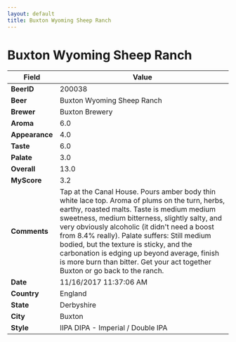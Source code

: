 ```yaml
---
layout: default
title: Buxton Wyoming Sheep Ranch
---
```


# Buxton Wyoming Sheep Ranch

| Field         | Value     |
|---------------|-----------|
| **BeerID** | 200038 |
| **Beer** | Buxton Wyoming Sheep Ranch |
| **Brewer** | Buxton Brewery |
| **Aroma** | 6.0 |
| **Appearance** | 4.0 |
| **Taste** | 6.0 |
| **Palate** | 3.0 |
| **Overall** | 13.0 |
| **MyScore** | 3.2 |
| **Comments** | Tap at the Canal House. Pours amber body thin white lace top. Aroma of plums on the turn, herbs, earthy, roasted malts. Taste is medium medium sweetness, medium bitterness, slightly salty, and very obviously alcoholic &#40;it didn&#39;t need a boost from 8.4% really&#41;. Palate suffers: Still medium bodied, but the texture is sticky, and the carbonation is edging up beyond average, finish is more burn than bitter. Get your act together Buxton or go back to the ranch. |
| **Date** | 11/16/2017 11:37:06 AM |
| **Country** | England |
| **State** | Derbyshire |
| **City** | Buxton |
| **Style** | IIPA DIPA - Imperial / Double IPA |
